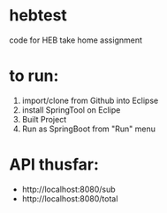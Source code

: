 # hebtest
code for HEB take home assignment

# to run: 
<ol>
<li>import/clone from Github into Eclipse
<li>install SpringTool on Eclipe
<li>Built Project
<li>Run as SpringBoot from "Run" menu
</ol>


# API thusfar: 

<uL>
<li>http://localhost:8080/sub
<li>http://localhost:8080/total
</ul>
